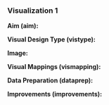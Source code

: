 ### Visualization 1
**Aim (aim):** 

**Visual Design Type (vistype):**

**Image:** 

**Visual Mappings (vismapping):**

**Data Preparation (dataprep):**

**Improvements (improvements):**

